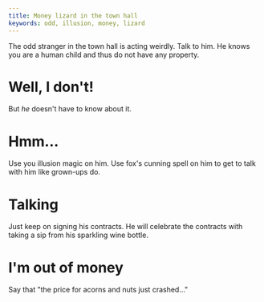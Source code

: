 ```yaml
---
title: Money lizard in the town hall
keywords: odd, illusion, money, lizard
---
```


The odd stranger in the town hall is acting weirdly. Talk to him. He knows you are a human child and thus do not have any property.

# Well, I don't!
But _he_ doesn't have to know about it.

# Hmm...
Use you illusion magic on him. Use fox's cunning spell on him to get to talk with him like grown-ups do.

# Talking
Just keep on signing his contracts. He will celebrate the contracts with taking a sip from his sparkling wine bottle.

# I'm out of money
Say that "the price for acorns and nuts just crashed..."

